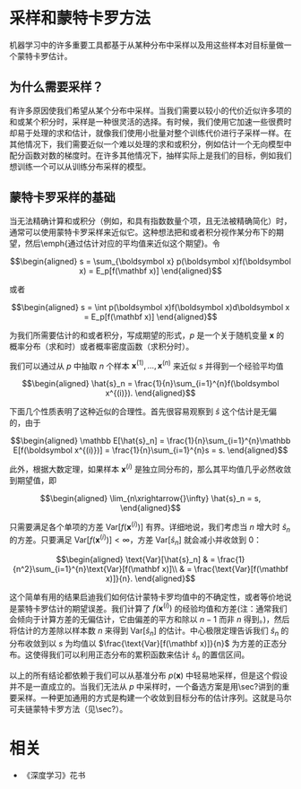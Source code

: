 

# 采样和蒙特卡罗方法


机器学习中的许多重要工具都基于从某种分布中采样以及用这些样本对目标量做一个蒙特卡罗估计。


## 为什么需要采样？


有许多原因使我们希望从某个分布中采样。当我们需要以较小的代价近似许多项的和或某个积分时，采样是一种很灵活的选择。有时候，我们使用它加速一些很费时却易于处理的求和估计，就像我们使用小批量对整个训练代价进行子采样一样。在其他情况下，我们需要近似一个难以处理的求和或积分，例如估计一个无向模型中配分函数对数的梯度时。在许多其他情况下，抽样实际上是我们的目标，例如我们想训练一个可以从训练分布采样的模型。



## 蒙特卡罗采样的基础


当无法精确计算和或积分（例如，和具有指数数量个项，且无法被精确简化）时，通常可以使用蒙特卡罗采样来近似它。这种想法把和或者积分视作某分布下的期望，然后\emph{通过估计对应的平均值来近似这个期望}。令


$$\begin{aligned}
s = \sum_{\boldsymbol x} p(\boldsymbol x)f(\boldsymbol x) = E_p[f(\mathbf x)]
\end{aligned}$$


或者


$$\begin{aligned}
s = \int p(\boldsymbol x)f(\boldsymbol x)d\boldsymbol x = E_p[f(\mathbf x)]
\end{aligned}$$


为我们所需要估计的和或者积分，写成期望的形式，$p$ 是一个关于随机变量 $\mathbf x$ 的概率分布（求和时）或者概率密度函数（求积分时）。


我们可以通过从 $p$ 中抽取 $n$ 个样本 $\boldsymbol x^{(1)},\ldots,\boldsymbol x^{(n)}$ 来近似 $s$ 并得到一个经验平均值


$$\begin{aligned}
\hat{s}_n = \frac{1}{n}\sum_{i=1}^{n}f(\boldsymbol x^{(i)}).
\end{aligned}$$


下面几个性质表明了这种近似的合理性。首先很容易观察到 $\hat{s}$ 这个估计是无偏的，由于


$$\begin{aligned}
\mathbb E[\hat{s}_n] = \frac{1}{n}\sum_{i=1}^{n}\mathbb E[f(\boldsymbol x^{(i)})] = \frac{1}{n}\sum_{i=1}^{n}s = s.
\end{aligned}$$



此外，根据大数定理，如果样本 $\boldsymbol x^{(i)}$ 是独立同分布的，那么其平均值几乎必然收敛到期望值，即


$$\begin{aligned}
\lim_{n\xrightarrow{}\infty} \hat{s}_n = s,
\end{aligned}$$


只需要满足各个单项的方差 $\text{Var}[f(\boldsymbol x^{(i)})]$ 有界。详细地说，我们考虑当 $n$ 增大时 $\hat{s}_n$ 的方差。只要满足 $\text{Var}[f(\mathbf x^{(i)})]<\infty$，方差 $\text{Var}[\hat{s}_n]$ 就会减小并收敛到 $0$：


$$\begin{aligned}
\text{Var}[\hat{s}_n] & = \frac{1}{n^2}\sum_{i=1}^{n}\text{Var}[f(\mathbf x)]\\
&  = \frac{\text{Var}[f(\mathbf x)]}{n}.
\end{aligned}$$


这个简单有用的结果启迪我们如何估计蒙特卡罗均值中的不确定性，或者等价地说是蒙特卡罗估计的期望误差。我们计算了 $f(\boldsymbol x^{(i)})$ 的经验均值和方差(注：通常我们会倾向于计算方差的无偏估计，它由偏差的平方和除以 $n-1$ 而非 $n$ 得到。)，然后将估计的方差除以样本数 $n$ 来得到 $\text{Var}[\hat{s}_n]$ 的估计。中心极限定理告诉我们 $\hat{s}_n$ 的分布收敛到以 $s$ 为均值以 $\frac{\text{Var}[f(\mathbf x)]}{n}$ 为方差的正态分布。这使得我们可以利用正态分布的累积函数来估计 $\hat{s}_n$ 的置信区间。



以上的所有结论都依赖于我们可以从基准分布 $p(\mathbf x)$ 中轻易地采样，但是这个假设并不是一直成立的。当我们无法从 $p$ 中采样时，一个备选方案是用\sec?讲到的重要采样。一种更加通用的方式是构建一个收敛到目标分布的估计序列。这就是马尔可夫链蒙特卡罗方法（见\sec?）。




# 相关

- 《深度学习》花书
